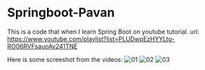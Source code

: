# Springboot-Pavan
This is a code that when I learn Spring Boot on youtube tutorial.
url: https://www.youtube.com/playlist?list=PLUDwpEzHYYLtg-RO06RVFsauoAv241TNE

Here is some screeshot from the videos:
![01](https://user-images.githubusercontent.com/50663127/138963744-0fd0dd62-2bbb-4fbd-81e1-29852ef31f61.PNG)
![02](https://user-images.githubusercontent.com/50663127/138963750-5e378e3a-307e-4962-9ceb-0329af405636.PNG)
![03](https://user-images.githubusercontent.com/50663127/138963754-20870921-a8d1-446e-b0e8-ea8c52102c20.PNG)
